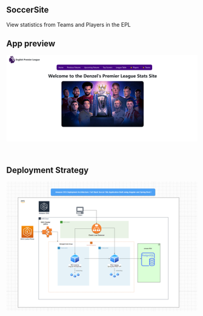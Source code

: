 ## SoccerSite
View statistics from Teams and Players in the EPL 

## App preview

![Application](/frontend/angular-soccersite/src/assets/soccerapp.png)


<br />

## Deployment Strategy
![Application](./project_diagram.png)
